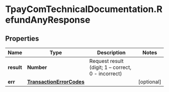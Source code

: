 # TpayComTechnicalDocumentation.RefundAnyResponse

## Properties

Name | Type | Description | Notes
------------ | ------------- | ------------- | -------------
**result** | **Number** | Request result (digit; 1 – correct, 0 - incorrect) | 
**err** | [**TransactionErrorCodes**](TransactionErrorCodes.md) |  | [optional] 


